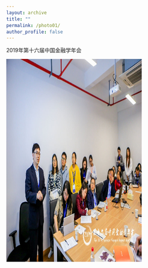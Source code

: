 ```yaml
---
layout: archive
title: ""
permalink: /photo01/
author_profile: false
---
```


2019年第十六届中国金融学年会

<img src="/images/photo_hangzhou.jpg" height="540" width="360">